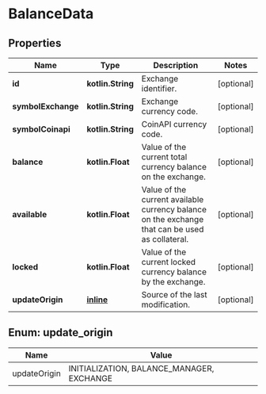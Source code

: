 
# BalanceData

## Properties
Name | Type | Description | Notes
------------ | ------------- | ------------- | -------------
**id** | **kotlin.String** | Exchange identifier. |  [optional]
**symbolExchange** | **kotlin.String** | Exchange currency code. |  [optional]
**symbolCoinapi** | **kotlin.String** | CoinAPI currency code. |  [optional]
**balance** | **kotlin.Float** | Value of the current total currency balance on the exchange. |  [optional]
**available** | **kotlin.Float** | Value of the current available currency balance on the exchange that can be used as collateral. |  [optional]
**locked** | **kotlin.Float** | Value of the current locked currency balance by the exchange. |  [optional]
**updateOrigin** | [**inline**](#UpdateOriginEnum) | Source of the last modification.  |  [optional]


<a name="UpdateOriginEnum"></a>
## Enum: update_origin
Name | Value
---- | -----
updateOrigin | INITIALIZATION, BALANCE_MANAGER, EXCHANGE



